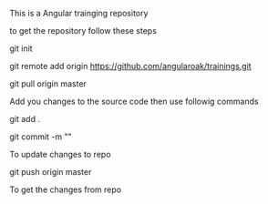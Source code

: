 This is a Angular trainging repository

to get the repository follow these steps

git init

git remote add origin https://github.com/angularoak/trainings.git

git pull origin master

Add you changes to the source code then use followig commands

git add .

git commit -m "<Some message>"

To update changes to repo

git push origin master

To get the changes from repo